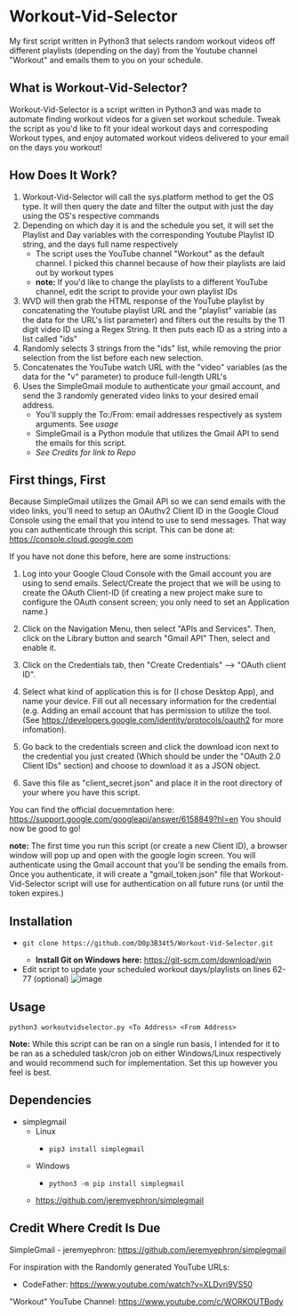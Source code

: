 # Workout-Vid-Selector
My first script written in Python3 that selects random workout videos off different playlists (depending on the day) from the Youtube channel "Workout" and emails them to you on your schedule. 


## What is Workout-Vid-Selector?
Workout-Vid-Selector is a script written in Python3 and was made to automate finding workout videos for a given set workout schedule. Tweak the script as you'd like to fit your ideal workout days and correspoding Workout types, and enjoy automated workout videos delivered to your email on the days you workout! 

## How Does It Work? 
  1. Workout-Vid-Selector will call the sys.platform method to get the OS type. It will then query the date and filter the output with just the day using the OS's respective commands
  2. Depending on which day it is and the schedule you set, it will set the Playlist and Day variables with the corresponding Youtube Playlist ID string, and the days full name respectively
      - The script uses the YouTube channel "Workout" as the default channel. I picked this channel because of how their playlists are laid out by workout types
      - **note:** If you'd like to change the playlists to a different YouTube channel, edit the script to provide your own playlist IDs
  3. WVD will then grab the HTML response of the YouTube playlist by concatenating the Youtube playlist URL and the "playlist" variable (as the data for the URL's list parameter) and filters out the results by the 11 digit video ID using a Regex String. It then puts each ID as a string into a list called "ids"
  4. Randomly selects 3 strings from the "ids" list, while removing the prior selection from the list before each new selection. 
  5. Concatenates the YouTube watch URL with the "video" variables (as the data for the "v" parameter) to produce full-length URL's
  6. Uses the SimpleGmail module to authenticate your gmail account, and send the 3 randomly generated video links to your desired email address.
      - You'll supply the To:/From: email addresses respectively as system arguments. See *usage*
      - SimpleGmail is a Python module that utilizes the Gmail API to send the emails for this script.
      - *See Credits for link to Repo*

## First things, First 
Because SimpleGmail utilizes the Gmail API so we can send emails with the video links, you'll need to setup an OAuthv2 Client ID in the Google Cloud Console using the email that you intend to use to send messages. That way you can authenticate through this script. This can be done at: https://console.cloud.google.com

If you have not done this before, here are some instructions:

  1. Log into your Google Cloud Console with the Gmail account you are using to send emails. Select/Create the project that we will be using to create the OAuth Client-ID (if creating a new project make sure to configure the OAuth consent screen; you only need to set an Application name.)

  2. Click on the Navigation Menu, then select "APIs and Services". Then, click on the Library button and search "Gmail API" Then, select and enable it.

  3. Click on the Credentials tab, then "Create Credentials" --> "OAuth client ID".

  4. Select what kind of application this is for (I chose Desktop App), and name your device. Fill out all necessary information for the credential (e.g. Adding an email account that has permission to utilize the tool. (See https://developers.google.com/identity/protocols/oauth2 for more infomation).

  5. Go back to the credentials screen and click the download icon next to the credential you just created (Which should be under the "OAuth 2.0 Client IDs" section) and choose to download it as a JSON object.

  6. Save this file as "client_secret.json" and place it in the root directory of your where you have this script.

You can find the official docuemntation here: https://support.google.com/googleapi/answer/6158849?hl=en
You should now be good to go!

**note:** The first time you run this script (or create a new Client ID), a browser window will pop up and open with the google login screen. You will authenticate using the Gmail account that you'll be sending the emails from. Once you authenticate, it will create a "gmail_token.json" file that Workout-Vid-Selector script will use for authentication on all future runs (or until the token expires.)

## Installation
 -     git clone https://github.com/D0p3B34t5/Workout-Vid-Selector.git
   -  **Install Git on Windows here:** https://git-scm.com/download/win
  - Edit script to update your scheduled workout days/playlists on lines 62-77 (optional)
![image](https://user-images.githubusercontent.com/98996357/186215613-bbdff411-39df-4a51-ab5b-6322287d8b4c.png)

  
## Usage
    python3 workoutvidselector.py <To Address> <From Address>
**Note:** While this script can be ran on a single run basis, I intended for it to be ran as a scheduled task/cron job on either Windows/Linux respectively and would recommend such for implementation. Set this up however you feel is best.
## Dependencies 
  - simplegmail
    - Linux
      -     pip3 install simplegmail
    - Windows
      -     python3 -m pip install simplegmail
     - https://github.com/jeremyephron/simplegmail

## Credit Where Credit Is Due
SimpleGmail - jeremyephron: https://github.com/jeremyephron/simplegmail


For inspiration with the Randomly generated YouTube URLs:
  - CodeFather: https://www.youtube.com/watch?v=XLDvri9VS50

"Workout" YouTube Channel: https://www.youtube.com/c/WORKOUTBody



